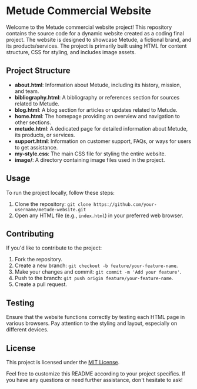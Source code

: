 # Metude Commercial Website

Welcome to the Metude commercial website project! This repository contains the source code for a dynamic website created as a coding final project. The website is designed to showcase Metude, a fictional brand, and its products/services. The project is primarily built using HTML for content structure, CSS for styling, and includes image assets.

## Project Structure

- **about.html**: Information about Metude, including its history, mission, and team.
- **bibliography.html**: A bibliography or references section for sources related to Metude.
- **blog.html**: A blog section for articles or updates related to Metude.
- **home.html**: The homepage providing an overview and navigation to other sections.
- **metude.html**: A dedicated page for detailed information about Metude, its products, or services.
- **support.html**: Information on customer support, FAQs, or ways for users to get assistance.
- **my-style.css**: The main CSS file for styling the entire website.
- **image/**: A directory containing image files used in the project.

## Usage

To run the project locally, follow these steps:

1. Clone the repository: `git clone https://github.com/your-username/metude-website.git`
2. Open any HTML file (e.g., `index.html`) in your preferred web browser.

## Contributing

If you'd like to contribute to the project:

1. Fork the repository.
2. Create a new branch: `git checkout -b feature/your-feature-name`.
3. Make your changes and commit: `git commit -m 'Add your feature'`.
4. Push to the branch: `git push origin feature/your-feature-name`.
5. Create a pull request.

## Testing

Ensure that the website functions correctly by testing each HTML page in various browsers. Pay attention to the styling and layout, especially on different devices.

## License

This project is licensed under the [MIT License](LICENSE).

Feel free to customize this README according to your project specifics. If you have any questions or need further assistance, don't hesitate to ask!
